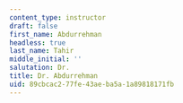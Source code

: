 ```yaml
---
content_type: instructor
draft: false
first_name: Abdurrehman
headless: true
last_name: Tahir
middle_initial: ''
salutation: Dr.
title: Dr. Abdurrehman
uid: 89cbcac2-77fe-43ae-ba5a-1a89818171fb
---
```


